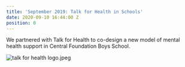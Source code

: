 ```yaml
---
title: 'September 2019: Talk for Health in Schools'
date: 2020-09-10 16:44:00 Z
position: 0
---
```


We partnered with Talk for Health to co-design a new model of mental health support in Central Foundation Boys School. 

![talk for health logo.jpeg](/uploads/talk%20for%20health%20logo.jpeg)
